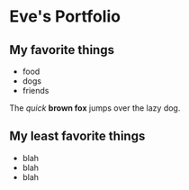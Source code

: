 # Eve's Portfolio

## My favorite things

* food
* dogs
* friends

The _quick_ __brown fox__ jumps over the lazy dog.

## My least favorite things

* blah
* blah
* blah
